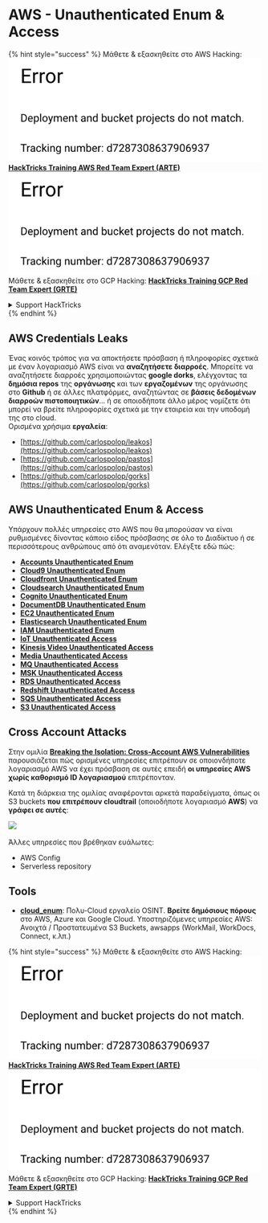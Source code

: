 # AWS - Unauthenticated Enum & Access

{% hint style="success" %}
Μάθετε & εξασκηθείτε στο AWS Hacking:<img src="../../../.gitbook/assets/image (1) (1).png" alt="" data-size="line">[**HackTricks Training AWS Red Team Expert (ARTE)**](https://training.hacktricks.xyz/courses/arte)<img src="../../../.gitbook/assets/image (1) (1).png" alt="" data-size="line">\
Μάθετε & εξασκηθείτε στο GCP Hacking: <img src="../../../.gitbook/assets/image (2).png" alt="" data-size="line">[**HackTricks Training GCP Red Team Expert (GRTE)**<img src="../../../.gitbook/assets/image (2).png" alt="" data-size="line">](https://training.hacktricks.xyz/courses/grte)

<details>

<summary>Support HackTricks</summary>

* Ελέγξτε τα [**σχέδια συνδρομής**](https://github.com/sponsors/carlospolop)!
* **Εγγραφείτε στην** 💬 [**ομάδα Discord**](https://discord.gg/hRep4RUj7f) ή στην [**ομάδα telegram**](https://t.me/peass) ή **ακολουθήστε** μας στο **Twitter** 🐦 [**@hacktricks\_live**](https://twitter.com/hacktricks\_live)**.**
* **Μοιραστείτε κόλπα hacking υποβάλλοντας PRs στα** [**HackTricks**](https://github.com/carlospolop/hacktricks) και [**HackTricks Cloud**](https://github.com/carlospolop/hacktricks-cloud) github repos.

</details>
{% endhint %}

## AWS Credentials Leaks

Ένας κοινός τρόπος για να αποκτήσετε πρόσβαση ή πληροφορίες σχετικά με έναν λογαριασμό AWS είναι να **αναζητήσετε διαρροές**. Μπορείτε να αναζητήσετε διαρροές χρησιμοποιώντας **google dorks**, ελέγχοντας τα **δημόσια repos** της **οργάνωσης** και των **εργαζομένων** της οργάνωσης στο **Github** ή σε άλλες πλατφόρμες, αναζητώντας σε **βάσεις δεδομένων διαρροών πιστοποιητικών**... ή σε οποιοδήποτε άλλο μέρος νομίζετε ότι μπορεί να βρείτε πληροφορίες σχετικά με την εταιρεία και την υποδομή της στο cloud.\
Ορισμένα χρήσιμα **εργαλεία**:

* [https://github.com/carlospolop/leakos](https://github.com/carlospolop/leakos)
* [https://github.com/carlospolop/pastos](https://github.com/carlospolop/pastos)
* [https://github.com/carlospolop/gorks](https://github.com/carlospolop/gorks)

## AWS Unauthenticated Enum & Access

Υπάρχουν πολλές υπηρεσίες στο AWS που θα μπορούσαν να είναι ρυθμισμένες δίνοντας κάποιο είδος πρόσβασης σε όλο το Διαδίκτυο ή σε περισσότερους ανθρώπους από ότι αναμενόταν. Ελέγξτε εδώ πώς:

* [**Accounts Unauthenticated Enum**](aws-accounts-unauthenticated-enum.md)
* [**Cloud9 Unauthenticated Enum**](https://github.com/carlospolop/hacktricks-cloud/blob/master/pentesting-cloud/aws-security/aws-unauthenticated-enum-access/broken-reference/README.md)
* [**Cloudfront Unauthenticated Enum**](aws-cloudfront-unauthenticated-enum.md)
* [**Cloudsearch Unauthenticated Enum**](https://github.com/carlospolop/hacktricks-cloud/blob/master/pentesting-cloud/aws-security/aws-unauthenticated-enum-access/broken-reference/README.md)
* [**Cognito Unauthenticated Enum**](aws-cognito-unauthenticated-enum.md)
* [**DocumentDB Unauthenticated Enum**](aws-documentdb-enum.md)
* [**EC2 Unauthenticated Enum**](aws-ec2-unauthenticated-enum.md)
* [**Elasticsearch Unauthenticated Enum**](aws-elasticsearch-unauthenticated-enum.md)
* [**IAM Unauthenticated Enum**](aws-iam-and-sts-unauthenticated-enum.md)
* [**IoT Unauthenticated Access**](aws-iot-unauthenticated-enum.md)
* [**Kinesis Video Unauthenticated Access**](aws-kinesis-video-unauthenticated-enum.md)
* [**Media Unauthenticated Access**](aws-media-unauthenticated-enum.md)
* [**MQ Unauthenticated Access**](aws-mq-unauthenticated-enum.md)
* [**MSK Unauthenticated Access**](aws-msk-unauthenticated-enum.md)
* [**RDS Unauthenticated Access**](aws-rds-unauthenticated-enum.md)
* [**Redshift Unauthenticated Access**](aws-redshift-unauthenticated-enum.md)
* [**SQS Unauthenticated Access**](aws-sqs-unauthenticated-enum.md)
* [**S3 Unauthenticated Access**](aws-s3-unauthenticated-enum.md)

## Cross Account Attacks

Στην ομιλία [**Breaking the Isolation: Cross-Account AWS Vulnerabilities**](https://www.youtube.com/watch?v=JfEFIcpJ2wk) παρουσιάζεται πώς ορισμένες υπηρεσίες επιτρέπουν σε οποιονδήποτε λογαριασμό AWS να έχει πρόσβαση σε αυτές επειδή **οι υπηρεσίες AWS χωρίς καθορισμό ID λογαριασμού** επιτρέπονταν.

Κατά τη διάρκεια της ομιλίας αναφέρονται αρκετά παραδείγματα, όπως οι S3 buckets **που επιτρέπουν cloudtrail** (οποιοδήποτε λογαριασμό **AWS**) να **γράφει σε αυτές**:

![](<../../../.gitbook/assets/image (260).png>)

Άλλες υπηρεσίες που βρέθηκαν ευάλωτες:

* AWS Config
* Serverless repository

## Tools

* [**cloud\_enum**](https://github.com/initstring/cloud\_enum): Πολυ-Cloud εργαλείο OSINT. **Βρείτε δημόσιους πόρους** στο AWS, Azure και Google Cloud. Υποστηριζόμενες υπηρεσίες AWS: Ανοιχτά / Προστατευμένα S3 Buckets, awsapps (WorkMail, WorkDocs, Connect, κ.λπ.)

{% hint style="success" %}
Μάθετε & εξασκηθείτε στο AWS Hacking:<img src="../../../.gitbook/assets/image (1) (1).png" alt="" data-size="line">[**HackTricks Training AWS Red Team Expert (ARTE)**](https://training.hacktricks.xyz/courses/arte)<img src="../../../.gitbook/assets/image (1) (1).png" alt="" data-size="line">\
Μάθετε & εξασκηθείτε στο GCP Hacking: <img src="../../../.gitbook/assets/image (2).png" alt="" data-size="line">[**HackTricks Training GCP Red Team Expert (GRTE)**<img src="../../../.gitbook/assets/image (2).png" alt="" data-size="line">](https://training.hacktricks.xyz/courses/grte)

<details>

<summary>Support HackTricks</summary>

* Ελέγξτε τα [**σχέδια συνδρομής**](https://github.com/sponsors/carlospolop)!
* **Εγγραφείτε στην** 💬 [**ομάδα Discord**](https://discord.gg/hRep4RUj7f) ή στην [**ομάδα telegram**](https://t.me/peass) ή **ακολουθήστε** μας στο **Twitter** 🐦 [**@hacktricks\_live**](https://twitter.com/hacktricks\_live)**.**
* **Μοιραστείτε κόλπα hacking υποβάλλοντας PRs στα** [**HackTricks**](https://github.com/carlospolop/hacktricks) και [**HackTricks Cloud**](https://github.com/carlospolop/hacktricks-cloud) github repos.

</details>
{% endhint %}
